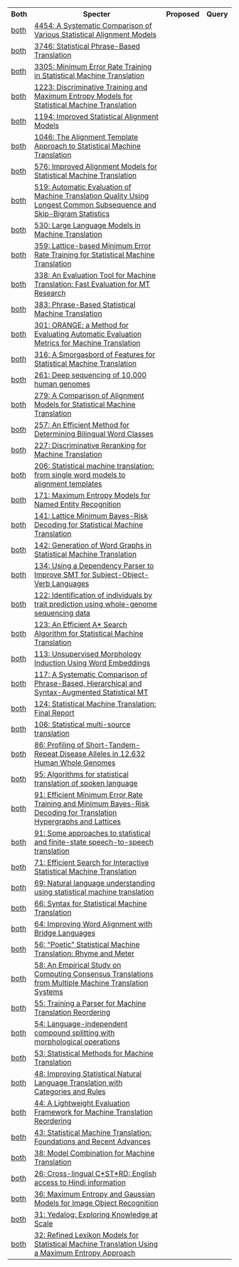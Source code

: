 <html><table><tr>
<th>Both</th>
<th>Specter</th>
<th>Proposed</th>
<th>Query</th>
</tr>
<tr>
<td><a href="both/5219389.md">both</a></td>
<td><a href="https://www.semanticscholar.org/paper/de2df29b0a0312de7270c3f5a0af6af5645cf91a">4454: A Systematic Comparison of Various Statistical Alignment Models</a></td>
</tr>
<tr>
<td><a href="both/8884845.md">both</a></td>
<td><a href="https://www.semanticscholar.org/paper/a4b828609b60b06e61bea7a4029cc9e1cad5df87">3746: Statistical Phrase-Based Translation</a></td>
</tr>
<tr>
<td><a href="both/5474833.md">both</a></td>
<td><a href="https://www.semanticscholar.org/paper/1f12451245667a85d0ee225a80880fc93c71cc8b">3305: Minimum Error Rate Training in Statistical Machine Translation</a></td>
</tr>
<tr>
<td><a href="both/284436.md">both</a></td>
<td><a href="https://www.semanticscholar.org/paper/37fadfb6d60e83e24c72d8a90da5644b39d6e8f0">1223: Discriminative Training and Maximum Entropy Models for Statistical Machine Translation</a></td>
</tr>
<tr>
<td><a href="both/5284722.md">both</a></td>
<td><a href="https://www.semanticscholar.org/paper/c9214ebe91454e6369720136ab7dd990d52a07d4">1194: Improved Statistical Alignment Models</a></td>
</tr>
<tr>
<td><a href="both/1272090.md">both</a></td>
<td><a href="https://www.semanticscholar.org/paper/c6a83c4fcc99ba6753109301949c5b7cfa978079">1046: The Alignment Template Approach to Statistical Machine Translation</a></td>
</tr>
<tr>
<td><a href="both/6665740.md">both</a></td>
<td><a href="https://www.semanticscholar.org/paper/8b0495331238da6c0e7be0bfdb9b5453b33c1f98">576: Improved Alignment Models for Statistical Machine Translation</a></td>
</tr>
<tr>
<td><a href="both/1586456.md">both</a></td>
<td><a href="https://www.semanticscholar.org/paper/9ca86842aad16797d0fe0323358f3beb1ac6a5c6">519: Automatic Evaluation of Machine Translation Quality Using Longest Common Subsequence and Skip-Bigram Statistics</a></td>
</tr>
<tr>
<td><a href="both/633992.md">both</a></td>
<td><a href="https://www.semanticscholar.org/paper/ba786c46373892554b98df42df7af6f5da343c9d">530: Large Language Models in Machine Translation</a></td>
</tr>
<tr>
<td><a href="both/7305992.md">both</a></td>
<td><a href="https://www.semanticscholar.org/paper/2e74e29298f0f71694ac21958996d147191fe4b0">359: Lattice-based Minimum Error Rate Training for Statistical Machine Translation</a></td>
</tr>
<tr>
<td><a href="both/2650085.md">both</a></td>
<td><a href="https://www.semanticscholar.org/paper/15315ed05451c88f83c50d56a66a0b85517c5f4f">338: An Evaluation Tool for Machine Translation: Fast Evaluation for MT Research</a></td>
</tr>
<tr>
<td><a href="both/17749150.md">both</a></td>
<td><a href="https://www.semanticscholar.org/paper/223dcd0e44532fc02444709e61327432c74fe46d">383: Phrase-Based Statistical Machine Translation</a></td>
</tr>
<tr>
<td><a href="both/7139779.md">both</a></td>
<td><a href="https://www.semanticscholar.org/paper/443516aeb2819d4d362ffe7d5418a54e5427a016">301: ORANGE: a Method for Evaluating Automatic Evaluation Metrics for Machine Translation</a></td>
</tr>
<tr>
<td><a href="both/6244213.md">both</a></td>
<td><a href="https://www.semanticscholar.org/paper/cb3dcb13abd096a33780e6268ee4aaa583b198e8">316: A Smorgasbord of Features for Statistical Machine Translation</a></td>
</tr>
<tr>
<td><a href="both/1730429.md">both</a></td>
<td><a href="https://www.semanticscholar.org/paper/4b4c36bbb192ed2283758d41aca9d6930f62ddfd">261: Deep sequencing of 10,000 human genomes</a></td>
</tr>
<tr>
<td><a href="both/8031067.md">both</a></td>
<td><a href="https://www.semanticscholar.org/paper/d18af6780f9242ec988c89ed0b67dc7d05a7785a">279: A Comparison of Alignment Models for Statistical Machine Translation</a></td>
</tr>
<tr>
<td><a href="both/11533588.md">both</a></td>
<td><a href="https://www.semanticscholar.org/paper/4e7560f48806d56612349c2ab0086ad0cff986f4">257: An Efficient Method for Determining Bilingual Word Classes</a></td>
</tr>
<tr>
<td><a href="both/750809.md">both</a></td>
<td><a href="https://www.semanticscholar.org/paper/ab3cbc6eb94932c25b6fcd4851eacd5ef34c25ab">227: Discriminative Reranking for Machine Translation</a></td>
</tr>
<tr>
<td><a href="both/3136395.md">both</a></td>
<td><a href="https://www.semanticscholar.org/paper/e4d3bf856ce5259360a8033d50abcdd22873bcd6">206: Statistical machine translation: from single word models to alignment templates</a></td>
</tr>
<tr>
<td><a href="both/129969.md">both</a></td>
<td><a href="https://www.semanticscholar.org/paper/9f8a734ac971ee265c3e37ffbc47c51d4a80bda5">171: Maximum Entropy Models for Named Entity Recognition</a></td>
</tr>
<tr>
<td><a href="both/7657227.md">both</a></td>
<td><a href="https://www.semanticscholar.org/paper/eaba49c37be13c5bfadb270e3308cda307f27d69">141: Lattice Minimum Bayes-Risk Decoding for Statistical Machine Translation</a></td>
</tr>
<tr>
<td><a href="both/20054530.md">both</a></td>
<td><a href="https://www.semanticscholar.org/paper/7181f7a664fbbf34c7c147c8a90f0343cdd1674c">142: Generation of Word Graphs in Statistical Machine Translation</a></td>
</tr>
<tr>
<td><a href="both/3075215.md">both</a></td>
<td><a href="https://www.semanticscholar.org/paper/7d7a1f1412a0b078b29278b94cf4c5ac75f36d53">134: Using a Dependency Parser to Improve SMT for Subject-Object-Verb Languages</a></td>
</tr>
<tr>
<td><a href="both/22432755.md">both</a></td>
<td><a href="https://www.semanticscholar.org/paper/1c4a9b067cd4f7fdf65793fd81d8d869cf9f3432">122: Identification of individuals by trait prediction using whole-genome sequencing data</a></td>
</tr>
<tr>
<td><a href="both/9368851.md">both</a></td>
<td><a href="https://www.semanticscholar.org/paper/62864f78fa4cb5f1ab45ebbe5a420b546b62d7a6">123: An Efficient A* Search Algorithm for Statistical Machine Translation</a></td>
</tr>
<tr>
<td><a href="both/16326127.md">both</a></td>
<td><a href="https://www.semanticscholar.org/paper/39ef3906b13ac2758ebc0d8f75e738d4f6314b39">113: Unsupervised Morphology Induction Using Word Embeddings</a></td>
</tr>
<tr>
<td><a href="both/159564.md">both</a></td>
<td><a href="https://www.semanticscholar.org/paper/8c5aff386f1a29c4298f555db92d3215083f33e8">117: A Systematic Comparison of Phrase-Based, Hierarchical and Syntax-Augmented Statistical MT</a></td>
</tr>
<tr>
<td><a href="both/34538386.md">both</a></td>
<td><a href="https://www.semanticscholar.org/paper/4ead7f9d42cf3b6f886dda0ae1a7f5f036457f8b">124: Statistical Machine Translation: Final Report</a></td>
</tr>
<tr>
<td><a href="both/16088175.md">both</a></td>
<td><a href="https://www.semanticscholar.org/paper/fe493adde52bd3e70bc397f0e0cf232dd692bbde">106: Statistical multi-source translation</a></td>
</tr>
<tr>
<td><a href="both/13993490.md">both</a></td>
<td><a href="https://www.semanticscholar.org/paper/657eb71414c9b05fbf3f81bde307bf1e21dbccb9">86: Profiling of Short-Tandem-Repeat Disease Alleles in 12,632 Human Whole Genomes</a></td>
</tr>
<tr>
<td><a href="both/45783503.md">both</a></td>
<td><a href="https://www.semanticscholar.org/paper/8a1fdc0d36ef7fc3b8ce18d496776e948a047dc3">95: Algorithms for statistical translation of spoken language</a></td>
</tr>
<tr>
<td><a href="both/14770371.md">both</a></td>
<td><a href="https://www.semanticscholar.org/paper/5f1baa6d2881fbefec199fa82062157e0a8c7d2a">91: Efficient Minimum Error Rate Training and Minimum Bayes-Risk Decoding for Translation Hypergraphs and Lattices</a></td>
</tr>
<tr>
<td><a href="both/17156648.md">both</a></td>
<td><a href="https://www.semanticscholar.org/paper/bb789406c6d009dfa698ea82f91cd875289beb59">91: Some approaches to statistical and finite-state speech-to-speech translation</a></td>
</tr>
<tr>
<td><a href="both/65130.md">both</a></td>
<td><a href="https://www.semanticscholar.org/paper/f3e5d6fcd9e76f9d5f050197f0e6ddb21fb7e1d8">71: Efficient Search for Interactive Statistical Machine Translation</a></td>
</tr>
<tr>
<td><a href="both/14230849.md">both</a></td>
<td><a href="https://www.semanticscholar.org/paper/5c8c1e32f59e0bc4a3303647eecf9a1147c87118">69: Natural language understanding using statistical machine translation</a></td>
</tr>
<tr>
<td><a href="both/5838856.md">both</a></td>
<td><a href="https://www.semanticscholar.org/paper/fefd66ad4e74c333a47ed726be66f9c0e440f5e1">66: Syntax for Statistical Machine Translation</a></td>
</tr>
<tr>
<td><a href="both/14106458.md">both</a></td>
<td><a href="https://www.semanticscholar.org/paper/bbc2fa39d6dae734fcab063b8d490c4f6208d7f1">64: Improving Word Alignment with Bridge Languages</a></td>
</tr>
<tr>
<td><a href="both/8570505.md">both</a></td>
<td><a href="https://www.semanticscholar.org/paper/d92b92e9f2764177076f7a971f94e758c094fed9">56: “Poetic” Statistical Machine Translation: Rhyme and Meter</a></td>
</tr>
<tr>
<td><a href="both/7241322.md">both</a></td>
<td><a href="https://www.semanticscholar.org/paper/42e3f7f1b5e018c2f74a46ed623cd0fb184e66d3">58: An Empirical Study on Computing Consensus Translations from Multiple Machine Translation Systems</a></td>
</tr>
<tr>
<td><a href="both/489244.md">both</a></td>
<td><a href="https://www.semanticscholar.org/paper/37c74abd5287796d711a86d1564d4a782b1a6f24">55: Training a Parser for Machine Translation Reordering</a></td>
</tr>
<tr>
<td><a href="both/8497268.md">both</a></td>
<td><a href="https://www.semanticscholar.org/paper/ae9768ea90a257f710756fcf19a852d3545fb5c1">54: Language-independent compound splitting with morphological operations</a></td>
</tr>
<tr>
<td><a href="both/17584130.md">both</a></td>
<td><a href="https://www.semanticscholar.org/paper/1afb312c527c9c41a1dc2f152c6eb857029ca83b">53: Statistical Methods for Machine Translation</a></td>
</tr>
<tr>
<td><a href="both/651085.md">both</a></td>
<td><a href="https://www.semanticscholar.org/paper/7526e9f65a24804a1686ab4a39f0e3a5598f4dae">48: Improving Statistical Natural Language Translation with Categories and Rules</a></td>
</tr>
<tr>
<td><a href="both/13635396.md">both</a></td>
<td><a href="https://www.semanticscholar.org/paper/6de941e8c9099e71658b34a77d2bcb8f856656a8">44: A Lightweight Evaluation Framework for Machine Translation Reordering</a></td>
</tr>
<tr>
<td><a href="both/62689412.md">both</a></td>
<td><a href="https://www.semanticscholar.org/paper/7d2d8320c93af9fdbebef041b10ab704be160fb0">43: Statistical Machine Translation: Foundations and Recent Advances</a></td>
</tr>
<tr>
<td><a href="both/798995.md">both</a></td>
<td><a href="https://www.semanticscholar.org/paper/cd7ca9844b78867dc312d7dee96c5a35bd737461">38: Model Combination for Machine Translation</a></td>
</tr>
<tr>
<td><a href="both/2897948.md">both</a></td>
<td><a href="https://www.semanticscholar.org/paper/63f5081a4bf27b2f73c3b6ea3ed350c719982af3">26: Cross-lingual C*ST*RD: English access to Hindi information</a></td>
</tr>
<tr>
<td><a href="both/7984006.md">both</a></td>
<td><a href="https://www.semanticscholar.org/paper/323e8deb4c9d345c145765a6ecaa597e4f9a7032">36: Maximum Entropy and Gaussian Models for Image Object Recognition</a></td>
</tr>
<tr>
<td><a href="both/13241014.md">both</a></td>
<td><a href="https://www.semanticscholar.org/paper/29ef615b4d2e5d79bbe1dbf99de0a49f2a97c4d2">31: Yedalog: Exploring Knowledge at Scale</a></td>
</tr>
<tr>
<td><a href="both/7689518.md">both</a></td>
<td><a href="https://www.semanticscholar.org/paper/ced43478d8c7280da8fe81241de6774e3c67a854">32: Refined Lexikon Models for Statistical Machine Translation Using a Maximum Entropy Approach</a></td>
</tr>
</table></html>
